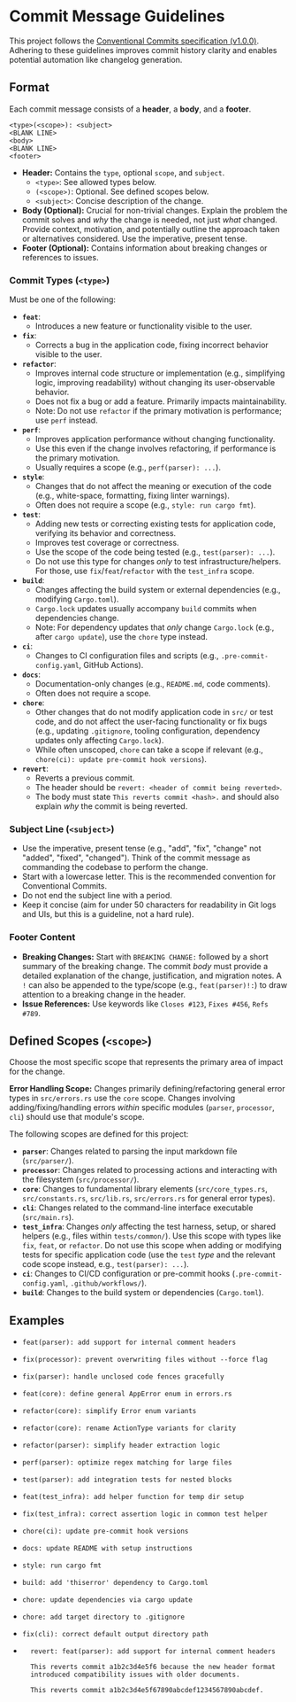 # Commit Message Guidelines

This project follows the [Conventional Commits specification (v1.0.0)](https://www.conventionalcommits.org/en/v1.0.0/). Adhering to these guidelines improves commit history clarity and enables potential automation like changelog generation.

## Format

Each commit message consists of a **header**, a **body**, and a **footer**.

```plaintext
<type>(<scope>): <subject>
<BLANK LINE>
<body>
<BLANK LINE>
<footer>
```

* **Header:** Contains the `type`, optional `scope`, and `subject`.
  * `<type>`: See allowed types below.
  * `(<scope>)`: Optional. See defined scopes below.
  * `<subject>`: Concise description of the change.
* **Body (Optional):** Crucial for non-trivial changes. Explain the problem the commit solves and *why* the change is needed, not just *what* changed. Provide context, motivation, and potentially outline the approach taken or alternatives considered. Use the imperative, present tense.
* **Footer (Optional):** Contains information about breaking changes or references to issues.

### Commit Types (`<type>`)

Must be one of the following:

* **`feat`**:
  * Introduces a new feature or functionality visible to the user.
* **`fix`**:
  * Corrects a bug in the application code, fixing incorrect behavior visible to the user.
* **`refactor`**:
  * Improves internal code structure or implementation (e.g., simplifying logic, improving readability) without changing its user-observable behavior.
  * Does not fix a bug or add a feature. Primarily impacts maintainability.
  * Note: Do not use `refactor` if the primary motivation is performance; use `perf` instead.
* **`perf`**:
  * Improves application performance without changing functionality.
  * Use this even if the change involves refactoring, if performance is the primary motivation.
  * Usually requires a scope (e.g., `perf(parser): ...`).
* **`style`**:
  * Changes that do not affect the meaning or execution of the code (e.g., white-space, formatting, fixing linter warnings).
  * Often does not require a scope (e.g., `style: run cargo fmt`).
* **`test`**:
  * Adding new tests or correcting existing tests for application code, verifying its behavior and correctness.
  * Improves test coverage or correctness.
  * Use the scope of the code being tested (e.g., `test(parser): ...`).
  * Do not use this type for changes *only* to test infrastructure/helpers. For those, use `fix`/`feat`/`refactor` with the `test_infra` scope.
* **`build`**:
  * Changes affecting the build system or external dependencies (e.g., modifying `Cargo.toml`).
  * `Cargo.lock` updates usually accompany `build` commits when dependencies change.
  * Note: For dependency updates that *only* change `Cargo.lock` (e.g., after `cargo update`), use the `chore` type instead.
* **`ci`**:
  * Changes to CI configuration files and scripts (e.g., `.pre-commit-config.yaml`, GitHub Actions).
* **`docs`**:
  * Documentation-only changes (e.g., `README.md`, code comments).
  * Often does not require a scope.
* **`chore`**:
  * Other changes that do not modify application code in `src/` or test code, and do not affect the user-facing functionality or fix bugs (e.g., updating `.gitignore`, tooling configuration, dependency updates only affecting `Cargo.lock`).
  * While often unscoped, `chore` can take a scope if relevant (e.g., `chore(ci): update pre-commit hook versions`).
* **`revert`**:
  * Reverts a previous commit.
  * The header should be `revert: <header of commit being reverted>`.
  * The body must state `This reverts commit <hash>.` and should also explain *why* the commit is being reverted.

### Subject Line (`<subject>`)

* Use the imperative, present tense (e.g., "add", "fix", "change" not "added", "fixed", "changed"). Think of the commit message as commanding the codebase to perform the change.
* Start with a lowercase letter. This is the recommended convention for Conventional Commits.
* Do not end the subject line with a period.
* Keep it concise (aim for under 50 characters for readability in Git logs and UIs, but this is a guideline, not a hard rule).

### Footer Content

* **Breaking Changes:** Start with `BREAKING CHANGE:` followed by a short summary of the breaking change. The commit *body* must provide a detailed explanation of the change, justification, and migration notes. A `!` can also be appended to the type/scope (e.g., `feat(parser)!:`) to draw attention to a breaking change in the header.
* **Issue References:** Use keywords like `Closes #123`, `Fixes #456`, `Refs #789`.

## Defined Scopes (`<scope>`)

Choose the most specific scope that represents the primary area of impact for the change.

**Error Handling Scope:** Changes primarily defining/refactoring general error types in `src/errors.rs` use the `core` scope. Changes involving adding/fixing/handling errors *within* specific modules (`parser`, `processor`, `cli`) should use that module's scope.

The following scopes are defined for this project:

* **`parser`**: Changes related to parsing the input markdown file (`src/parser/`).
* **`processor`**: Changes related to processing actions and interacting with the filesystem (`src/processor/`).
* **`core`**: Changes to fundamental library elements (`src/core_types.rs`, `src/constants.rs`, `src/lib.rs`, `src/errors.rs` for general error types).
* **`cli`**: Changes related to the command-line interface executable (`src/main.rs`).
* **`test_infra`**: Changes *only* affecting the test harness, setup, or shared helpers (e.g., files within `tests/common/`). Use this scope with types like `fix`, `feat`, or `refactor`. Do not use this scope when adding or modifying tests for specific application code (use the `test` *type* and the relevant code scope instead, e.g., `test(parser): ...`).
* **`ci`**: Changes to CI/CD configuration or pre-commit hooks (`.pre-commit-config.yaml`, `.github/workflows/`).
* **`build`**: Changes to the build system or dependencies (`Cargo.toml`).

## Examples

* `feat(parser): add support for internal comment headers`
* `fix(processor): prevent overwriting files without --force flag`
* `fix(parser): handle unclosed code fences gracefully`
* `feat(core): define general AppError enum in errors.rs`
* `refactor(core): simplify Error enum variants`
* `refactor(core): rename ActionType variants for clarity`
* `refactor(parser): simplify header extraction logic`
* `perf(parser): optimize regex matching for large files`
* `test(parser): add integration tests for nested blocks`
* `feat(test_infra): add helper function for temp dir setup`
* `fix(test_infra): correct assertion logic in common test helper`
* `chore(ci): update pre-commit hook versions`
* `docs: update README with setup instructions`
* `style: run cargo fmt`
* `build: add 'thiserror' dependency to Cargo.toml`
* `chore: update dependencies via cargo update`
* `chore: add target directory to .gitignore`
* `fix(cli): correct default output directory path`

* ```plaintext
    revert: feat(parser): add support for internal comment headers

    This reverts commit a1b2c3d4e5f6 because the new header format
    introduced compatibility issues with older documents.

    This reverts commit a1b2c3d4e5f67890abcdef1234567890abcdef.
